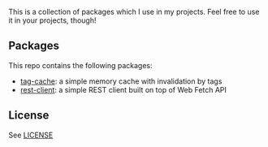 This is a collection of packages which I use in my projects.
Feel free to use it in your projects, though!

## Packages

This repo contains the following packages:
- [tag-cache](packages/tag-cache): a simple memory cache with invalidation by tags
- [rest-client](packages/rest-client): a simple REST client built on top of Web Fetch API

## License

See [LICENSE](https://github.com/KostarSf/silver-utils/blob/main/LICENSE)
